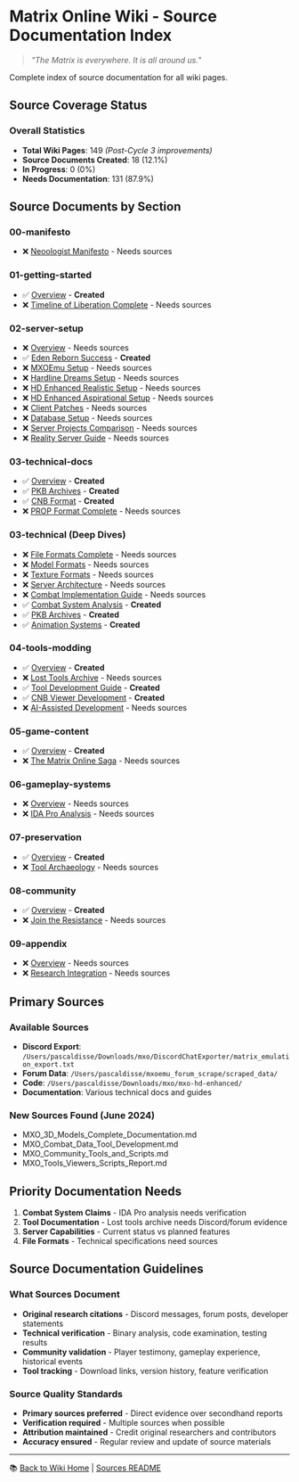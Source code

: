# Matrix Online Wiki - Source Documentation Index

> *"The Matrix is everywhere. It is all around us."*

Complete index of source documentation for all wiki pages.

## Source Coverage Status

### Overall Statistics
- **Total Wiki Pages**: 149 *(Post-Cycle 3 improvements)*
- **Source Documents Created**: 18 (12.1%)
- **In Progress**: 0 (0%)
- **Needs Documentation**: 131 (87.9%)

## Source Documents by Section

### 00-manifesto
- ❌ [Neoologist Manifesto](00-manifesto/neoologist-manifesto-sources.md) - Needs sources

### 01-getting-started
- ✅ [Overview](01-getting-started/index-sources.md) - **Created**
- ❌ [Timeline of Liberation Complete](01-getting-started/timeline-liberation-complete-sources.md) - Needs sources

### 02-server-setup
- ❌ [Overview](02-server-setup/index-sources.md) - Needs sources
- ✅ [Eden Reborn Success](02-server-setup/eden-reborn-success-sources.md) - **Created**
- ❌ [MXOEmu Setup](02-server-setup/mxoemu-setup-sources.md) - Needs sources
- ❌ [Hardline Dreams Setup](02-server-setup/hardline-dreams-setup-sources.md) - Needs sources
- ❌ [HD Enhanced Realistic Setup](02-server-setup/hd-enhanced-realistic-setup-sources.md) - Needs sources
- ❌ [HD Enhanced Aspirational Setup](02-server-setup/hd-enhanced-aspirational-setup-sources.md) - Needs sources
- ❌ [Client Patches](02-server-setup/client-patches-sources.md) - Needs sources
- ❌ [Database Setup](02-server-setup/database-setup-sources.md) - Needs sources
- ❌ [Server Projects Comparison](02-server-setup/server-projects-comparison-sources.md) - Needs sources
- ❌ [Reality Server Guide](02-server-setup/reality-server-guide-sources.md) - Needs sources

### 03-technical-docs
- ✅ [Overview](03-technical/index-sources.md) - **Created**
- ✅ [PKB Archives](03-technical/file-formats/pkb-archives-sources.md) - **Created**
- ✅ [CNB Format](03-technical/file-formats/cnb-format-sources.md) - **Created**
- ❌ [PROP Format Complete](03-technical/file-formats/prop-format-complete-sources.md) - Needs sources

### 03-technical (Deep Dives)
- ❌ [File Formats Complete](03-technical/file-formats-complete-sources.md) - Needs sources
- ❌ [Model Formats](03-technical/model-formats-sources.md) - Needs sources
- ❌ [Texture Formats](03-technical/texture-formats-sources.md) - Needs sources
- ❌ [Server Architecture](03-technical/server-architecture-sources.md) - Needs sources
- ❌ [Combat Implementation Guide](03-technical/combat-implementation-guide-sources.md) - Needs sources
- ✅ [Combat System Analysis](03-technical/combat-system-analysis-sources.md) - **Created**
- ✅ [PKB Archives](03-technical/pkb-archives-sources.md) - **Created**
- ✅ [Animation Systems](03-technical/animation-systems-sources.md) - **Created**

### 04-tools-modding
- ✅ [Overview](04-tools-modding/index-sources.md) - **Created**
- ❌ [Lost Tools Archive](04-tools-modding/lost-tools-archive-sources.md) - Needs sources
- ✅ [Tool Development Guide](04-tools-modding/tool-development-guide-sources.md) - **Created**
- ✅ [CNB Viewer Development](04-tools-modding/cnb-viewer-development-sources.md) - **Created**
- ❌ [AI-Assisted Development](04-tools-modding/ai-assisted-development-sources.md) - Needs sources

### 05-game-content
- ✅ [Overview](05-game-content/index-sources.md) - **Created**
- ❌ [The Matrix Online Saga](05-game-content/story/the-matrix-online-saga-sources.md) - Needs sources

### 06-gameplay-systems
- ❌ [Overview](06-gameplay-systems/index-sources.md) - Needs sources
- ❌ [IDA Pro Analysis](06-gameplay-systems/combat/ida-pro-analysis-sources.md) - Needs sources

### 07-preservation
- ✅ [Overview](07-preservation/index-sources.md) - **Created**
- ❌ [Tool Archaeology](07-preservation/tool-archaeology-sources.md) - Needs sources

### 08-community
- ✅ [Overview](08-community/index-sources.md) - **Created**
- ❌ [Join the Resistance](08-community/join-the-resistance-sources.md) - Needs sources

### 09-appendix
- ❌ [Overview](09-appendix/index-sources.md) - Needs sources
- ❌ [Research Integration](09-appendix/research-integration-summary-sources.md) - Needs sources

## Primary Sources

### Available Sources
- **Discord Export**: `/Users/pascaldisse/Downloads/mxo/DiscordChatExporter/matrix_emulation_export.txt`
- **Forum Data**: `/Users/pascaldisse/mxoemu_forum_scrape/scraped_data/`
- **Code**: `/Users/pascaldisse/Downloads/mxo/mxo-hd-enhanced/`
- **Documentation**: Various technical docs and guides

### New Sources Found (June 2024)
- MXO_3D_Models_Complete_Documentation.md
- MXO_Combat_Data_Tool_Development.md
- MXO_Community_Tools_and_Scripts.md
- MXO_Tools_Viewers_Scripts_Report.md

## Priority Documentation Needs

1. **Combat System Claims** - IDA Pro analysis needs verification
2. **Tool Documentation** - Lost tools archive needs Discord/forum evidence
3. **Server Capabilities** - Current status vs planned features
4. **File Formats** - Technical specifications need sources

## Source Documentation Guidelines

### What Sources Document
- **Original research citations** - Discord messages, forum posts, developer statements
- **Technical verification** - Binary analysis, code examination, testing results
- **Community validation** - Player testimony, gameplay experience, historical events
- **Tool tracking** - Download links, version history, feature verification

### Source Quality Standards
- **Primary sources preferred** - Direct evidence over secondhand reports
- **Verification required** - Multiple sources when possible
- **Attribution maintained** - Credit original researchers and contributors
- **Accuracy ensured** - Regular review and update of source materials

---

📚 [Back to Wiki Home](../index.md) | [Sources README](README.md)